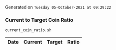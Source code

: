 Generated on `Tuesday 05-October-2021 at 09:29:22`

### Current to Target Coin Ratio
`current_coin_ratio.sh`

Date|Current|Target|Ratio
---|---|---|---
